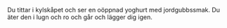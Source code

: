 Du tittar i kylskåpet och ser en oöppnad yoghurt med jordgubbssmak. Du äter den i lugn och ro och går och lägger dig igen.